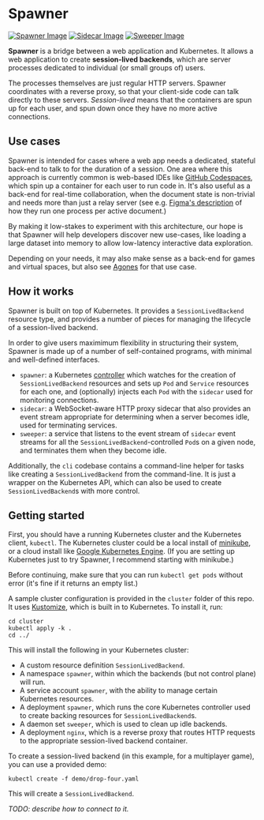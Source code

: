 # Spawner

[![Spawner Image](https://github.com/drifting-in-space/spawner/actions/workflows/docker-publish-spawner.yml/badge.svg)](https://github.com/drifting-in-space/spawner/actions/workflows/docker-publish-spawner.yml)
[![Sidecar Image](https://github.com/drifting-in-space/spawner/actions/workflows/docker-publish-sidecar.yml/badge.svg)](https://github.com/drifting-in-space/spawner/actions/workflows/docker-publish-sidecar.yml)
[![Sweeper Image](https://github.com/drifting-in-space/spawner/actions/workflows/docker-publish-sweeper.yml/badge.svg)](https://github.com/drifting-in-space/spawner/actions/workflows/docker-publish-sweeper.yml)

**Spawner** is a bridge between a web application and Kubernetes. It allows a web application to
create **session-lived backends**, which are server processes dedicated to individual (or small
groups of) users.

The processes themselves are just regular HTTP servers. Spawner coordinates with
a reverse proxy, so that your client-side code can talk directly to these servers. *Session-lived*
means that the containers are spun up for each user, and spun down once they have no more active
connections.

## Use cases

Spawner is intended for cases where a web app needs a dedicated, stateful back-end to talk to for the
duration of a session. One area where this approach is currently common is web-based IDEs like
[GitHub Codespaces](https://github.com/features/codespaces), which spin up a container for each user
to run code in. It's also useful as a back-end for real-time collaboration, when the document state
is non-trivial and needs more than just a relay server (see e.g.
[Figma's description](https://www.figma.com/blog/rust-in-production-at-figma/) of how they run one
process per active document.)

By making it low-stakes to experiment with this architecture, our hope is
that Spawner will help developers discover new use-cases, like loading a large dataset into memory
to allow low-latency interactive data exploration.

Depending on your needs, it may also make sense as a back-end for games and virtual spaces, but also
see [Agones](https://agones.dev/site/) for that use case.

## How it works

Spawner is built on top of Kubernetes. It provides a `SessionLivedBackend` resource type, and provides
a number of pieces for managing the lifecycle of a session-lived backend.

In order to give users maximimum flexibility in structuring their system, Spawner is made up of a
number of self-contained programs, with minimal and well-defined interfaces.

- `spawner`: a Kubernetes [controller](https://kubernetes.io/docs/concepts/architecture/controller/)
  which watches for the creation of `SessionLivedBackend` resources and sets up `Pod` and `Service`
  resources for each one, and (optionally) injects each `Pod` with the `sidecar` used for monitoring
  connections.
- `sidecar`: a WebSocket-aware HTTP proxy sidecar that also provides an event stream appropriate for
  determining when a server becomes idle, used for terminating services.
- `sweeper`: a service that listens to the event stream of `sidecar` event streams for all the
  `SessionLivedBackend`-controlled `Pod`s on a given node, and terminates them when they become idle.

Additionally, the `cli` codebase contains a command-line helper for tasks like creating a
`SessionLivedBackend` from the command-line. It is just a wrapper on the Kubernetes API, which can
also be used to create `SessionLivedBackend`s with more control.

## Getting started

First, you should have a running Kubernetes cluster and the Kubernetes client, `kubectl`.
The Kubernetes cluster could be a local install of [minikube](https://minikube.sigs.k8s.io/docs/start/),
or a cloud install like [Google Kubernetes Engine](https://cloud.google.com/kubernetes-engine).
(If you are setting up Kubernetes just to try Spawner, I recommend starting with minikube.)

Before continuing, make sure that you can run `kubectl get pods` without error (it's fine if it
returns an empty list.)

A sample cluster configuration is provided in the `cluster` folder of this repo. It uses
[Kustomize](https://kustomize.io/), which is built in to Kubernetes. To install it, run:

    cd cluster
    kubectl apply -k .
    cd ../

This will install the following in your Kubernetes cluster:

- A custom resource definition `SessionLivedBackend`.
- A namespace `spawner`, within which the backends (but not control plane) will run.
- A service account `spawner`, with the ability to manage certain Kubernetes resources.
- A deployment `spawner`, which runs the core Kubernetes controller used to create
  backing resources for `SessionLivedBackend`s.
- A daemon set `sweeper`, which is used to clean up idle backends.
- A deployment `nginx`, which is a reverse proxy that routes HTTP requests to the
  appropriate session-lived backend container.

To create a session-lived backend (in this example, for a multiplayer game), you can
use a provided demo:

    kubectl create -f demo/drop-four.yaml

This will create a `SessionLivedBackend`.

*TODO: describe how to connect to it.*
